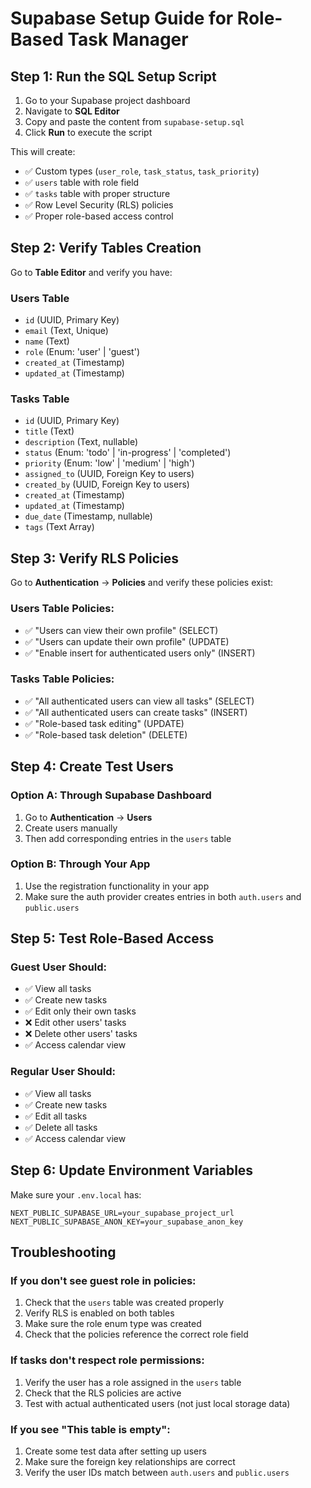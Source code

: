 # Supabase Setup Guide for Role-Based Task Manager

## Step 1: Run the SQL Setup Script

1. Go to your Supabase project dashboard
2. Navigate to **SQL Editor** 
3. Copy and paste the content from `supabase-setup.sql` 
4. Click **Run** to execute the script

This will create:
- ✅ Custom types (`user_role`, `task_status`, `task_priority`)
- ✅ `users` table with role field
- ✅ `tasks` table with proper structure
- ✅ Row Level Security (RLS) policies
- ✅ Proper role-based access control

## Step 2: Verify Tables Creation

Go to **Table Editor** and verify you have:

### Users Table
- `id` (UUID, Primary Key)
- `email` (Text, Unique)
- `name` (Text)
- `role` (Enum: 'user' | 'guest')
- `created_at` (Timestamp)
- `updated_at` (Timestamp)

### Tasks Table  
- `id` (UUID, Primary Key)
- `title` (Text)
- `description` (Text, nullable)
- `status` (Enum: 'todo' | 'in-progress' | 'completed')
- `priority` (Enum: 'low' | 'medium' | 'high')
- `assigned_to` (UUID, Foreign Key to users)
- `created_by` (UUID, Foreign Key to users)
- `created_at` (Timestamp)
- `updated_at` (Timestamp)
- `due_date` (Timestamp, nullable)
- `tags` (Text Array)

## Step 3: Verify RLS Policies

Go to **Authentication** → **Policies** and verify these policies exist:

### Users Table Policies:
- ✅ "Users can view their own profile" (SELECT)
- ✅ "Users can update their own profile" (UPDATE)
- ✅ "Enable insert for authenticated users only" (INSERT)

### Tasks Table Policies:
- ✅ "All authenticated users can view all tasks" (SELECT)
- ✅ "All authenticated users can create tasks" (INSERT)
- ✅ "Role-based task editing" (UPDATE)
- ✅ "Role-based task deletion" (DELETE)

## Step 4: Create Test Users

### Option A: Through Supabase Dashboard
1. Go to **Authentication** → **Users**
2. Create users manually
3. Then add corresponding entries in the `users` table

### Option B: Through Your App
1. Use the registration functionality in your app
2. Make sure the auth provider creates entries in both `auth.users` and `public.users`

## Step 5: Test Role-Based Access

### Guest User Should:
- ✅ View all tasks
- ✅ Create new tasks
- ✅ Edit only their own tasks
- ❌ Edit other users' tasks
- ❌ Delete other users' tasks
- ✅ Access calendar view

### Regular User Should:
- ✅ View all tasks
- ✅ Create new tasks
- ✅ Edit all tasks
- ✅ Delete all tasks
- ✅ Access calendar view

## Step 6: Update Environment Variables

Make sure your `.env.local` has:
```
NEXT_PUBLIC_SUPABASE_URL=your_supabase_project_url
NEXT_PUBLIC_SUPABASE_ANON_KEY=your_supabase_anon_key
```

## Troubleshooting

### If you don't see guest role in policies:
1. Check that the `users` table was created properly
2. Verify RLS is enabled on both tables
3. Make sure the role enum type was created
4. Check that the policies reference the correct role field

### If tasks don't respect role permissions:
1. Verify the user has a role assigned in the `users` table
2. Check that the RLS policies are active
3. Test with actual authenticated users (not just local storage data)

### If you see "This table is empty":
1. Create some test data after setting up users
2. Make sure the foreign key relationships are correct
3. Verify the user IDs match between `auth.users` and `public.users`
